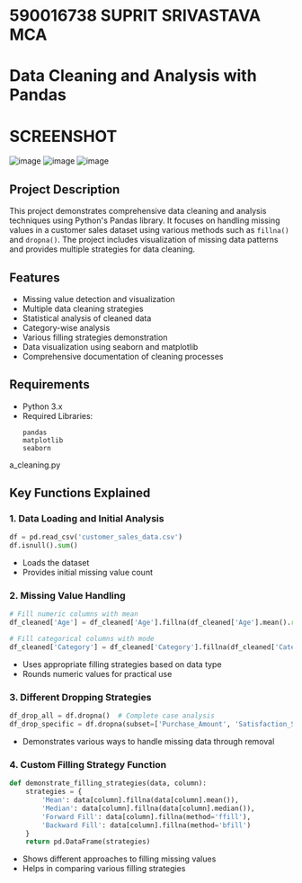 # 590016738 SUPRIT SRIVASTAVA MCA

# Data Cleaning and Analysis with Pandas
# SCREENSHOT
![image](https://github.com/user-attachments/assets/eab83c05-b403-4bd2-aaf8-4f39a26caed6)
![image](https://github.com/user-attachments/assets/9df32692-adae-4955-9f31-3384fc3d34bc)
![image](https://github.com/user-attachments/assets/1e41d3e8-5ce0-49e2-9e3c-cdf33a69911a)



## Project Description

This project demonstrates comprehensive data cleaning and analysis techniques using Python's Pandas library. It focuses on handling missing values in a customer sales dataset using various methods such as `fillna()` and `dropna()`. The project includes visualization of missing data patterns and provides multiple strategies for data cleaning.

##  Features

- Missing value detection and visualization
- Multiple data cleaning strategies
- Statistical analysis of cleaned data
- Category-wise analysis
- Various filling strategies demonstration
- Data visualization using seaborn and matplotlib
- Comprehensive documentation of cleaning processes

##  Requirements

- Python 3.x
- Required Libraries:
  ```
  pandas
  matplotlib
  seaborn
  ```

a_cleaning.py


##  Key Functions Explained

### 1. Data Loading and Initial Analysis
```python
df = pd.read_csv('customer_sales_data.csv')
df.isnull().sum()
```
- Loads the dataset
- Provides initial missing value count

### 2. Missing Value Handling
```python
# Fill numeric columns with mean
df_cleaned['Age'] = df_cleaned['Age'].fillna(df_cleaned['Age'].mean().round())

# Fill categorical columns with mode
df_cleaned['Category'] = df_cleaned['Category'].fillna(df_cleaned['Category'].mode()[0])
```
- Uses appropriate filling strategies based on data type
- Rounds numeric values for practical use

### 3. Different Dropping Strategies
```python
df_drop_all = df.dropna()  # Complete case analysis
df_drop_specific = df.dropna(subset=['Purchase_Amount', 'Satisfaction_Score'])
```
- Demonstrates various ways to handle missing data through removal

### 4. Custom Filling Strategy Function
```python
def demonstrate_filling_strategies(data, column):
    strategies = {
        'Mean': data[column].fillna(data[column].mean()),
        'Median': data[column].fillna(data[column].median()),
        'Forward Fill': data[column].fillna(method='ffill'),
        'Backward Fill': data[column].fillna(method='bfill')
    }
    return pd.DataFrame(strategies)
```
- Shows different approaches to filling missing values
- Helps in comparing various filling strategies
